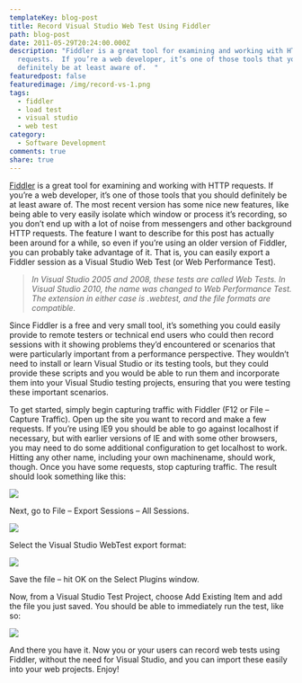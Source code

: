 ```yaml
---
templateKey: blog-post
title: Record Visual Studio Web Test Using Fiddler
path: blog-post
date: 2011-05-29T20:24:00.000Z
description: "Fiddler is a great tool for examining and working with HTTP
  requests.  If you’re a web developer, it’s one of those tools that you should
  definitely be at least aware of.  "
featuredpost: false
featuredimage: /img/record-vs-1.png
tags:
  - fiddler
  - load test
  - visual studio
  - web test
category:
  - Software Development
comments: true
share: true
---
```

[Fiddler](http://www.fiddler2.com/Fiddler2/version.asp) is a great tool for examining and working with HTTP requests. If you’re a web developer, it’s one of those tools that you should definitely be at least aware of. The most recent version has some nice new features, like being able to very easily isolate which window or process it’s recording, so you don’t end up with a lot of noise from messengers and other background HTTP requests. The feature I want to describe for this post has actually been around for a while, so even if you’re using an older version of Fiddler, you can probably take advantage of it. That is, you can easily export a Fiddler session as a Visual Studio Web Test (or Web Performance Test).

> *In Visual Studio 2005 and 2008, these tests are called Web Tests. In Visual Studio 2010, the name was changed to Web Performance Test. The extension in either case is .webtest, and the file formats are compatible.*

Since Fiddler is a free and very small tool, it’s something you could easily provide to remote testers or technical end users who could then record sessions with it showing problems they’d encountered or scenarios that were particularly important from a performance perspective. They wouldn’t need to install or learn Visual Studio or its testing tools, but they could provide these scripts and you would be able to run them and incorporate them into your Visual Studio testing projects, ensuring that you were testing these important scenarios.

To get started, simply begin capturing traffic with Fiddler (F12 or File – Capture Traffic). Open up the site you want to record and make a few requests. If you’re using IE9 you should be able to go against localhost if necessary, but with earlier versions of IE and with some other browsers, you may need to do some additional configuration to get localhost to work. Hitting any other name, including your own machinename, should work, though. Once you have some requests, stop capturing traffic. The result should look something like this:

![](/img/record-vs-1.png)

Next, go to File – Export Sessions – All Sessions.

![](/img/record-vs-2.png)

Select the Visual Studio WebTest export format:

![](/img/record-vs-3.png)

Save the file – hit OK on the Select Plugins window.

Now, from a Visual Studio Test Project, choose Add Existing Item and add the file you just saved. You should be able to immediately run the test, like so:

![](/img/record-vs-4.png)

And there you have it. Now you or your users can record web tests using Fiddler, without the need for Visual Studio, and you can import these easily into your web projects. Enjoy!